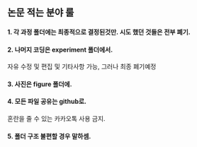 논문 적는 분야 룰
-----
#### 1. 각 과정 폴더에는 최종적으로 결정된것만. 시도 했던 것들은 전부 폐기.
#### 2. 나머지 코딩은 experiment 폴더에서.
자유 수정 및 편집 및 기타사항 가능, 그러나 최종 폐기예정
#### 3. 사진은 figure 폴더에.
#### 4. 모든 파일 공유는 github로.
혼란을 줄 수 있는 카카오톡 사용 금지.
#### 5. 폴더 구조 불편할 경우 말하셈.

